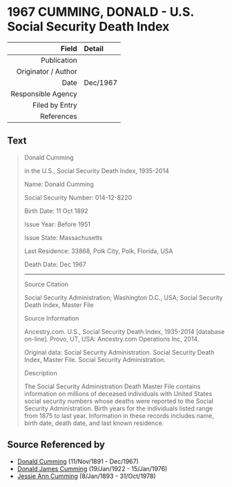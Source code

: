 ﻿---
layout: page
permalink: /sources/s58880914
---

# 1967 CUMMING, DONALD - U.S. Social Security Death Index

Field | Detail
---:|:---
Publication | 
Originator / Author | 
Date | Dec/1967
Responsible Agency | 
Filed by Entry | 
References | 

## Text

> Donald Cumming
>
>  in the U.S., Social Security Death Index, 1935-2014
>
> Name: Donald Cumming
>
> Social Security Number: 014-12-8220
>
> Birth Date: 11 Oct 1892
>
> Issue Year: Before 1951
>
> Issue State: Massachusetts
>
> Last Residence: 33868, Polk City, Polk, Florida, USA
>
> Death Date: Dec 1967
>
> ---
>
> Source Citation
>
> Social Security Administration; Washington D.C., USA; Social Security Death Index, Master File
>
> Source Information
>
> Ancestry.com. U.S., Social Security Death Index, 1935-2014 [database on-line]. Provo, UT, USA: Ancestry.com Operations Inc, 2014.
>
> Original data: Social Security Administration. Social Security Death Index, Master File. Social Security Administration.
>
> Description
>
> The Social Security Administration Death Master File contains information on millions of deceased individuals with United States social security numbers whose deaths were reported to the Social Security Administration. Birth years for the individuals listed range from 1875 to last year. Information in these records includes name, birth date, death date, and last known residence.
>

## Source Referenced by

* [Donald Cumming](../people/@11846578@-donald-cumming-b1891-11-11-d1967-12.md) (11/Nov/1891 - Dec/1967)
* [Donald James Cumming](../people/@42110198@-donald-james-cumming-b1922-1-19-d1976-1-15.md) (19/Jan/1922 - 15/Jan/1976)
* [Jessie Ann Cumming](../people/@66222886@-jessie-ann-cumming-b1893-1-8-d1978-10-31.md) (8/Jan/1893 - 31/Oct/1978)
